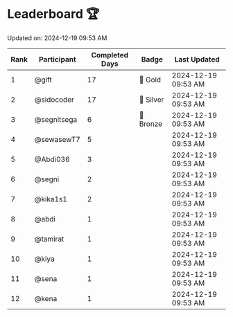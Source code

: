 # Leaderboard 🏆

Updated on: 2024-12-19 09:53 AM

| Rank | Participant       | Completed Days | Badge      | Last Updated         |
|------|-------------------|----------------|------------|----------------------|
| 1    | @gift             | 17             | 🏅 Gold     | 2024-12-19 09:53 AM |
| 2    | @sidocoder        | 17             | 🥈 Silver   | 2024-12-19 09:53 AM |
| 3    | @segnitsega       | 6              | 🥉 Bronze   | 2024-12-19 09:53 AM |
| 4    | @sewasewT7        | 5              |            | 2024-12-19 09:53 AM |
| 5    | @Abdi036          | 3              |            | 2024-12-19 09:53 AM |
| 6    | @segni            | 2              |            | 2024-12-19 09:53 AM |
| 7    | @kika1s1          | 2              |            | 2024-12-19 09:53 AM |
| 8    | @abdi             | 1              |            | 2024-12-19 09:53 AM |
| 9    | @tamirat          | 1              |            | 2024-12-19 09:53 AM |
| 10   | @kiya             | 1              |            | 2024-12-19 09:53 AM |
| 11   | @sena             | 1              |            | 2024-12-19 09:53 AM |
| 12   | @kena             | 1              |            | 2024-12-19 09:53 AM |
